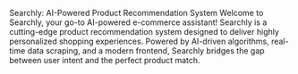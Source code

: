 Searchly: AI-Powered Product Recommendation System
Welcome to Searchly, your go-to AI-powered e-commerce assistant! Searchly is a cutting-edge product recommendation system designed to deliver highly personalized shopping experiences. Powered by AI-driven algorithms, real-time data scraping, and a modern frontend, Searchly bridges the gap between user intent and the perfect product match.
